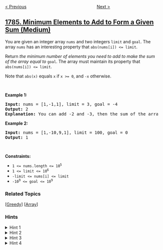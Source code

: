 <!--|This file generated by command(leetcode description); DO NOT EDIT.    |-->
<!--+----------------------------------------------------------------------+-->
<!--|@author    openset <openset.wang@gmail.com>                           |-->
<!--|@link      https://github.com/openset                                 |-->
<!--|@home      https://github.com/openset/leetcode                        |-->
<!--+----------------------------------------------------------------------+-->

[< Previous](../check-if-binary-string-has-at-most-one-segment-of-ones "Check if Binary String Has at Most One Segment of Ones")
　　　　　　　　　　　　　　　　
[Next >](../number-of-restricted-paths-from-first-to-last-node "Number of Restricted Paths From First to Last Node")

## [1785. Minimum Elements to Add to Form a Given Sum (Medium)](https://leetcode.com/problems/minimum-elements-to-add-to-form-a-given-sum "构成特定和需要添加的最少元素")

<p>You are given an integer array <code>nums</code> and two integers <code>limit</code> and <code>goal</code>. The array <code>nums</code> has an interesting property that <code>abs(nums[i]) &lt;= limit</code>.</p>

<p>Return <em>the minimum number of elements you need to add to make the sum of the array equal to </em><code>goal</code>. The array must maintain its property that <code>abs(nums[i]) &lt;= limit</code>.</p>

<p>Note that <code>abs(x)</code> equals <code>x</code> if <code>x &gt;= 0</code>, and <code>-x</code> otherwise.</p>

<p>&nbsp;</p>
<p><strong>Example 1:</strong></p>

<pre>
<strong>Input:</strong> nums = [1,-1,1], limit = 3, goal = -4
<strong>Output:</strong> 2
<strong>Explanation:</strong> You can add -2 and -3, then the sum of the array will be 1 - 1 + 1 - 2 - 3 = -4.
</pre>

<p><strong>Example 2:</strong></p>

<pre>
<strong>Input:</strong> nums = [1,-10,9,1], limit = 100, goal = 0
<strong>Output:</strong> 1
</pre>

<p>&nbsp;</p>
<p><strong>Constraints:</strong></p>

<ul>
	<li><code>1 &lt;= nums.length &lt;= 10<sup>5</sup></code></li>
	<li><code>1 &lt;= limit &lt;= 10<sup>6</sup></code></li>
	<li><code>-limit &lt;= nums[i] &lt;= limit</code></li>
	<li><code>-10<sup>9</sup> &lt;= goal &lt;= 10<sup>9</sup></code></li>
</ul>

### Related Topics
  [[Greedy](../../tag/greedy/README.md)]
  [[Array](../../tag/array/README.md)]

### Hints
<details>
<summary>Hint 1</summary>
Try thinking about the problem as if the array is empty. Then you only need to form goal using elements whose absolute value is <= limit.
</details>

<details>
<summary>Hint 2</summary>
You can greedily set all of the elements except one to limit or -limit, so the number of elements you need is ceil(abs(goal)/ limit).
</details>

<details>
<summary>Hint 3</summary>
You can "normalize" goal by offsetting it by the sum of the array. For example, if the goal is 5 and the sum is -3, then it's exactly the same as if the goal is 8 and the array is empty.
</details>

<details>
<summary>Hint 4</summary>
The answer is ceil(abs(goal-sum)/limit) = (abs(goal-sum)+limit-1) / limit.
</details>
